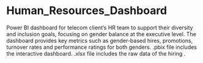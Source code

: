 # Human_Resources_Dashboard
Power BI dashboard for telecom client’s HR team to support their diversity and inclusion goals, focusing on gender balance at the executive level. The dashboard provides key metrics such as gender-based hires, promotions, turnover rates and performance ratings for both genders.
.pbix file includes the interactive dashboard.
.xlsx file includes the raw data of the hiring .

